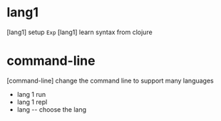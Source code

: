 # lang1

[lang1] setup `Exp`
[lang1] learn syntax from clojure

# command-line

[command-line] change the command line to support many languages

- lang 1 run
- lang 1 repl
- lang -- choose the lang
